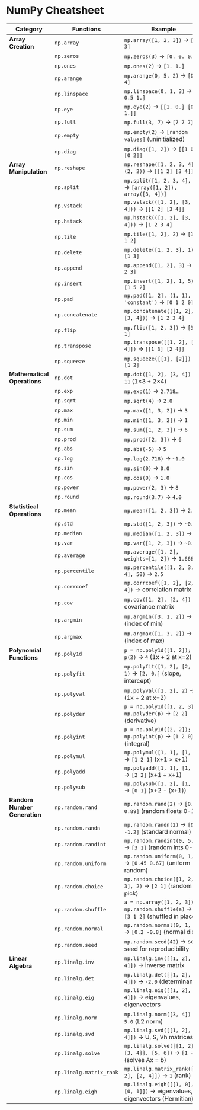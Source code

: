 # NumPy Cheatsheet

| **Category**             | **Functions**                                                                                                   | **Example**                                                                                   |
|--------------------------|-----------------------------------------------------------------------------------------------------------------|-----------------------------------------------------------------------------------------------|
| **Array Creation**       | `np.array`                                                                                                     | `np.array([1, 2, 3])` → `[1 2 3]`                                                           |
|                          | `np.zeros`                                                                                                     | `np.zeros(3)` → `[0. 0. 0.]`                                                                |
|                          | `np.ones`                                                                                                      | `np.ones(2)` → `[1. 1.]`                                                                    |
|                          | `np.arange`                                                                                                    | `np.arange(0, 5, 2)` → `[0 2 4]`                                                           |
|                          | `np.linspace`                                                                                                  | `np.linspace(0, 1, 3)` → `[0. 0.5 1.]`                                                     |
|                          | `np.eye`                                                                                                       | `np.eye(2)` → `[[1. 0.] [0. 1.]]`                                                          |
|                          | `np.full`                                                                                                      | `np.full(3, 7)` → `[7 7 7]`                                                                |
|                          | `np.empty`                                                                                                     | `np.empty(2)` → `[random values]` (uninitialized)                                           |
|                          | `np.diag`                                                                                                      | `np.diag([1, 2])` → `[[1 0] [0 2]]`                                                        |
| **Array Manipulation**   | `np.reshape`                                                                                                   | `np.reshape([1, 2, 3, 4], (2, 2))` → `[[1 2] [3 4]]`                                       |
|                          | `np.split`                                                                                                     | `np.split([1, 2, 3, 4], 2)` → `[array([1, 2]), array([3, 4])]`                             |
|                          | `np.vstack`                                                                                                    | `np.vstack(([1, 2], [3, 4]))` → `[[1 2] [3 4]]`                                            |
|                          | `np.hstack`                                                                                                    | `np.hstack(([1, 2], [3, 4]))` → `[1 2 3 4]`                                                |
|                          | `np.tile`                                                                                                      | `np.tile([1, 2], 2)` → `[1 2 1 2]`                                                         |
|                          | `np.delete`                                                                                                    | `np.delete([1, 2, 3], 1)` → `[1 3]`                                                        |
|                          | `np.append`                                                                                                    | `np.append([1, 2], 3)` → `[1 2 3]`                                                         |
|                          | `np.insert`                                                                                                    | `np.insert([1, 2], 1, 5)` → `[1 5 2]`                                                      |
|                          | `np.pad`                                                                                                       | `np.pad([1, 2], (1, 1), 'constant')` → `[0 1 2 0]`                                         |
|                          | `np.concatenate`                                                                                               | `np.concatenate(([1, 2], [3, 4]))` → `[1 2 3 4]`                                           |
|                          | `np.flip`                                                                                                      | `np.flip([1, 2, 3])` → `[3 2 1]`                                                           |
|                          | `np.transpose`                                                                                                 | `np.transpose([[1, 2], [3, 4]])` → `[[1 3] [2 4]]`                                         |
|                          | `np.squeeze`                                                                                                   | `np.squeeze([[1], [2]])` → `[1 2]`                                                         |
| **Mathematical Operations** | `np.dot`                                                                                                    | `np.dot([1, 2], [3, 4])` → `11` (1×3 + 2×4)                                                |
|                          | `np.exp`                                                                                                       | `np.exp(1)` → `2.718…`                                                                      |
|                          | `np.sqrt`                                                                                                      | `np.sqrt(4)` → `2.0`                                                                        |
|                          | `np.max`                                                                                                       | `np.max([1, 3, 2])` → `3`                                                                  |
|                          | `np.min`                                                                                                       | `np.min([1, 3, 2])` → `1`                                                                  |
|                          | `np.sum`                                                                                                       | `np.sum([1, 2, 3])` → `6`                                                                  |
|                          | `np.prod`                                                                                                      | `np.prod([2, 3])` → `6`                                                                    |
|                          | `np.abs`                                                                                                       | `np.abs(-5)` → `5`                                                                          |
|                          | `np.log`                                                                                                       | `np.log(2.718)` → `~1.0`                                                                   |
|                          | `np.sin`                                                                                                       | `np.sin(0)` → `0.0`                                                                         |
|                          | `np.cos`                                                                                                       | `np.cos(0)` → `1.0`                                                                         |
|                          | `np.power`                                                                                                     | `np.power(2, 3)` → `8`                                                                     |
|                          | `np.round`                                                                                                     | `np.round(3.7)` → `4.0`                                                                    |
| **Statistical Operations** | `np.mean`                                                                                                    | `np.mean([1, 2, 3])` → `2.0`                                                               |
|                          | `np.std`                                                                                                       | `np.std([1, 2, 3])` → `~0.816`                                                             |
|                          | `np.median`                                                                                                    | `np.median([1, 2, 3])` → `2.0`                                                             |
|                          | `np.var`                                                                                                       | `np.var([1, 2, 3])` → `~0.666`                                                             |
|                          | `np.average`                                                                                                   | `np.average([1, 2], weights=[1, 2])` → `1.666…`                                            |
|                          | `np.percentile`                                                                                                | `np.percentile([1, 2, 3, 4], 50)` → `2.5`                                                  |
|                          | `np.corrcoef`                                                                                                  | `np.corrcoef([1, 2], [2, 4])` → correlation matrix                                         |
|                          | `np.cov`                                                                                                       | `np.cov([1, 2], [2, 4])` → covariance matrix                                               |
|                          | `np.argmin`                                                                                                    | `np.argmin([3, 1, 2])` → `1` (index of min)                                                |
|                          | `np.argmax`                                                                                                    | `np.argmax([1, 3, 2])` → `1` (index of max)                                                |
| **Polynomial Functions** | `np.poly1d`                                                                                                    | `p = np.poly1d([1, 2]); p(2)` → `4` (1x + 2 at x=2)                                        |
|                          | `np.polyfit`                                                                                                   | `np.polyfit([1, 2], [2, 4], 1)` → `[2. 0.]` (slope, intercept)                             |
|                          | `np.polyval`                                                                                                   | `np.polyval([1, 2], 2)` → `4` (1x + 2 at x=2)                                              |
|                          | `np.polyder`                                                                                                   | `p = np.poly1d([1, 2, 3]); np.polyder(p)` → `[2 2]` (derivative)                           |
|                          | `np.polyint`                                                                                                   | `p = np.poly1d([2, 2]); np.polyint(p)` → `[1 2 0]` (integral)                              |
|                          | `np.polymul`                                                                                                   | `np.polymul([1, 1], [1, 1])` → `[1 2 1]` (x+1 × x+1)                                       |
|                          | `np.polyadd`                                                                                                   | `np.polyadd([1, 1], [1, 1])` → `[2 2]` (x+1 + x+1)                                         |
|                          | `np.polysub`                                                                                                   | `np.polysub([1, 2], [1, 1])` → `[0 1]` (x+2 - (x+1))                                       |
| **Random Number Generation** | `np.random.rand`                                                                                           | `np.random.rand(2)` → `[0.12 0.89]` (random floats 0-1)                                     |
|                          | `np.random.randn`                                                                                              | `np.random.randn(2)` → `[0.5 -1.2]` (standard normal)                                       |
|                          | `np.random.randint`                                                                                            | `np.random.randint(0, 5, 2)` → `[3 1]` (random ints 0-4)                                    |
|                          | `np.random.uniform`                                                                                            | `np.random.uniform(0, 1, 2)` → `[0.45 0.67]` (uniform random)                               |
|                          | `np.random.choice`                                                                                             | `np.random.choice([1, 2, 3], 2)` → `[2 1]` (random pick)                                    |
|                          | `np.random.shuffle`                                                                                            | `a = np.array([1, 2, 3]); np.random.shuffle(a)` → `a = [3 1 2]` (shuffled in place)         |
|                          | `np.random.normal`                                                                                             | `np.random.normal(0, 1, 2)` → `[0.2 -0.8]` (normal dist.)                                   |
|                          | `np.random.seed`                                                                                               | `np.random.seed(42)` → sets seed for reproducibility                                        |
| **Linear Algebra**       | `np.linalg.inv`                                                                                                | `np.linalg.inv([[1, 2], [3, 4]])` → inverse matrix                                         |
|                          | `np.linalg.det`                                                                                                | `np.linalg.det([[1, 2], [3, 4]])` → `-2.0` (determinant)                                   |
|                          | `np.linalg.eig`                                                                                                | `np.linalg.eig([[1, 2], [3, 4]])` → eigenvalues, eigenvectors                              |
|                          | `np.linalg.norm`                                                                                               | `np.linalg.norm([3, 4])` → `5.0` (L2 norm)                                                 |
|                          | `np.linalg.svd`                                                                                                | `np.linalg.svd([[1, 2], [3, 4]])` → U, S, Vh matrices                                       |
|                          | `np.linalg.solve`                                                                                              | `np.linalg.solve([[1, 2], [3, 4]], [5, 6])` → `[1 -2]` (solves Ax = b)                     |
|                          | `np.linalg.matrix_rank`                                                                                        | `np.linalg.matrix_rank([[1, 2], [2, 4]])` → `1` (rank)                                     |
|                          | `np.linalg.eigh`                                                                                               | `np.linalg.eigh([[1, 0], [0, 1]])` → eigenvalues, eigenvectors (Hermitian)                 |
